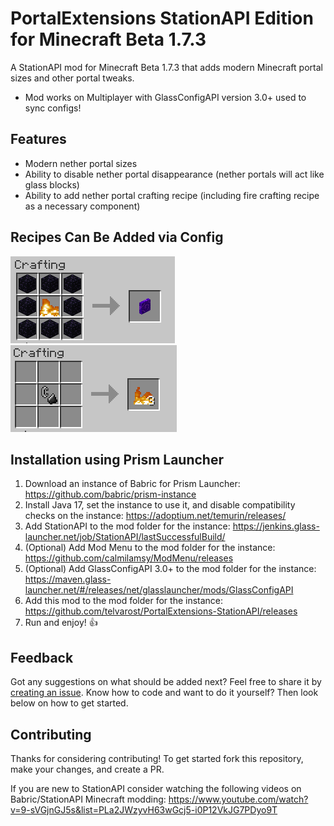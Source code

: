 # PortalExtensions StationAPI Edition for Minecraft Beta 1.7.3

A StationAPI mod for Minecraft Beta 1.7.3 that adds modern Minecraft portal sizes and other portal tweaks.
* Mod works on Multiplayer with GlassConfigAPI version 3.0+ used to sync configs!

## Features

* Modern nether portal sizes
* Ability to disable nether portal disappearance (nether portals will act like glass blocks)
* Ability to add nether portal crafting recipe (including fire crafting recipe as a necessary component)

## Recipes Can Be Added via Config

![nether portal craft recipe](https://github.com/telvarost/PortalExtensions-StationAPI/blob/main/images/NetherPortalRecipe.PNG)
![fire craft recipe](https://github.com/telvarost/PortalExtensions-StationAPI/blob/main/images/FireRecipe.PNG)

## Installation using Prism Launcher

1. Download an instance of Babric for Prism Launcher: https://github.com/babric/prism-instance
2. Install Java 17, set the instance to use it, and disable compatibility checks on the instance: https://adoptium.net/temurin/releases/
3. Add StationAPI to the mod folder for the instance: https://jenkins.glass-launcher.net/job/StationAPI/lastSuccessfulBuild/
4. (Optional) Add Mod Menu to the mod folder for the instance: https://github.com/calmilamsy/ModMenu/releases
5. (Optional) Add GlassConfigAPI 3.0+ to the mod folder for the instance: https://maven.glass-launcher.net/#/releases/net/glasslauncher/mods/GlassConfigAPI
6. Add this mod to the mod folder for the instance: https://github.com/telvarost/PortalExtensions-StationAPI/releases
7. Run and enjoy! 👍

## Feedback

Got any suggestions on what should be added next? Feel free to share it by [creating an issue](https://github.com/telvarost/PortalExtensions-StationAPI/issues/new). Know how to code and want to do it yourself? Then look below on how to get started.

## Contributing

Thanks for considering contributing! To get started fork this repository, make your changes, and create a PR. 

If you are new to StationAPI consider watching the following videos on Babric/StationAPI Minecraft modding: https://www.youtube.com/watch?v=9-sVGjnGJ5s&list=PLa2JWzyvH63wGcj5-i0P12VkJG7PDyo9T
